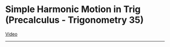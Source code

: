 # Simple Harmonic Motion in Trig (Precalculus - Trigonometry 35)

[Video](https://www.youtube.com/watch?v=qTXlBIgny10)

---
